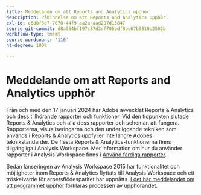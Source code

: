 ```yaml
---
title: Meddelande om att Reports and Analytics upphör
description: Påminnelse om att Reports and Analytics upphör.
exl-id: e6d8f3e7-7070-44f9-aa2a-aad297d15847
source-git-commit: d8a954bf197c87d3ef705bdf8bc67b9810c2502b
workflow-type: tm+mt
source-wordcount: '116'
ht-degree: 100%

---
```


# Meddelande om att Reports and Analytics upphör

Från och med den 17 januari 2024 har Adobe avvecklat Reports &amp; Analytics och dess tillhörande rapporter och funktioner. Vid den tidpunkten slutade Reports &amp; Analytics och alla dess rapporter och scheman att fungera. Rapporterna, visualiseringarna och den underliggande tekniken som används i Reports &amp; Analytics uppfyller inte längre Adobes teknikstandarder. De flesta Reports &amp; Analytics-funktionerna finns tillgängliga i Analysis Workspace. Mer information om hur du använder rapporter i Analysis Workspace finns i [Använd färdiga rapporter](https://experienceleague.adobe.com/docs/analytics/analyze/analysis-workspace/reports/use-reports.html).

Sedan lanseringen av Analysis Workspace 2015 har funktionalitet och möjligheter inom Reports &amp; Analytics flyttats till Analysis Workspace och ett tröskelvärde för arbetsflödesparitet har uppnåtts. [I det här meddelandet om att programmet upphör](https://new.express.adobe.com/webpage/WFCyq7w8kijmB?) förklaras processen av upphörandet.
